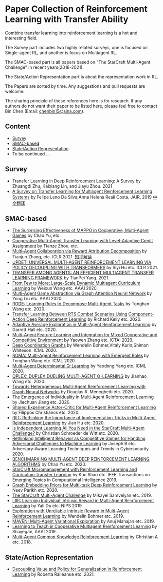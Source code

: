 # Paper Collection of Reinforcement Learning with Transfer Ability

Combine transfer learning into reinforcement learning is a hot and interesting field.

The Survey part includes two highly related surveys, one is focused on Single-agent RL, and another is focus on Multiagent RL.

The SMAC-based part is all papers based on "The StarCraft Multi-Agent Challenge" in recent years(2018-2021).

The State/Action Representation part is about the representation work in RL.

The Papers are sorted by time. Any suggestions and pull requests are welcome.

The sharing principle of these references here is for research. If any authors do not want their paper to be listed here, please feel free to contact Bin Chen (Email: chenbin15@sina.com).

## Content
* [Survey](#survey)  
* [SMAC-based](#smac-based)  
* [State/Action Representation](#representation)  
* To be continued ...



## Survey  
* [Transfer Learning in Deep Reinforcement Learning: A Survey](https://arxiv.org/pdf/2009.07888.pdf) by Zhuangdi Zhu, Kaixiang Lin, and Jiayu Zhou. 2021 
* [A Survey on Transfer Learning for Multiagent Reinforcement Learning Systems](https://jair.org/index.php/jair/article/view/11396/26482) by Felipe Leno Da Silva,Anna Helena Reali Costa. JAIR, 2019 [中文翻译](https://blog.csdn.net/caozixuan98724/article/details/107525332)

## SMAC-based  
* [The Surprising Effectiveness of MAPPO in Cooperative, Multi-Agent Games](https://arxiv.org/abs/2103.01955) by Chao Yu, etc.  
* [Cooperative Multi-Agent Transfer Learning with Level-Adaptive Credit Assignment](https://arxiv.org/pdf/2106.00517.pdf) by Tianze Zhou, etc.  
* [Multi-Agent Collaboration via Reward Attribution Decomposition](https://arxiv.org/abs/2010.08531) by Tianjun Zhang, etc. ICLR 2021. [知乎解读](https://zhuanlan.zhihu.com/p/271648948)  
* [UPDET: UNIVERSAL MULTI-AGENT REINFORCEMENT LEARNING VIA POLICY DECOUPLING WITH TRANSFORMERS](https://openreview.net/pdf/1f24b0b3a09ad8484d3887053d6c4c6a87d96ba1.pdf) by Siyi Hu etc. ICLR 2021. 
* [TRANSFER AMONG AGENTS: AN EFFICIENT MULTIAGENT TRANSFER LEARNING FRAMEWORK](https://arxiv.org/pdf/2002.08030.pdf) by TianPei Yang. 2021.  
* [From Few to More: Large-Scale Dynamic Multiagent Curriculum Learning](https://ojs.aaai.org/index.php/AAAI/article/view/6221) by Weixun Wang etc. AAAI 2020. 
* [Multi-Agent Game Abstraction via Graph Attention Neural Network](https://arxiv.org/pdf/1911.10715.pdf) by Yong Liu etc. AAAI 2020.  
* [RODE: Learning Roles to Decompose Multi-Agent Tasks](https://arxiv.org/pdf/2010.01523.pdf) by Tonghan Wang etc. 2020.  
* [Transfer Learning Between RTS Combat Scenarios Using Component-Action Deep Reinforcement Learning](https://skatgame.net/mburo/aiide20ws/papers/paper4-cameraready.pdf) by Richard Kelly etc. 2020.  
* [Adaptive Average Exploration in Multi-Agent Reinforcement Learning](https://ieeexplore.ieee.org/abstract/document/9256721) by Garrett Hall etc. 2020.  
* [Multi-Agent Feature Learning and Integration for Mixed Cooperative and Competitive Environment](https://ieeexplore.ieee.org/abstract/document/9288288) by Yaowen Zhang etc. ICTAI 2020.  
* [Deep Coordination Graphs](http://proceedings.mlr.press/v119/boehmer20a/boehmer20a.pdf) by Wendelin Bohmer,Vitaly Kurin,Shimon Whiteson. ICML 2020.  
* [ROMA: Multi-Agent Reinforcement Learning with Emergent Roles](http://proceedings.mlr.press/v119/wang20f/wang20f.pdf) by Tonghan Wang etc. ICML 2020.  
* [Multi-Agent Determinantal Q-Learning](http://proceedings.mlr.press/v119/yang20i/yang20i.pdf) by Yaodong Yang etc. ICML 2020.  
* [QPLEX: DUPLEX DUELING MULTI-AGENT Q-LEARNING](https://arxiv.org/pdf/2008.01062.pdf) by Jianhao Wang etc. 2020.  
* [Towards Heterogeneous Multi-Agent Reinforcement Learning with Graph Neural Networks](https://arxiv.org/pdf/2009.13161.pdf) by Douglas R. Meneghetti etc. 2020.  
* [The Emergence of Individuality in Multi-Agent Reinforcement Learning](https://arxiv.org/pdf/2006.05842.pdf) by Jiechuan Jiang etc. 2020.  
* [Shared Experience Actor-Critic for Multi-Agent Reinforcement Learning](https://arxiv.org/pdf/2006.07169.pdf) by Filippos Christianos etc. 2020.  
* [RIIT: Rethinking the Importance of Implementation Tricks in Multi-Agent Reinforcement Learning](https://arxiv.org/pdf/2102.03479.pdf) by Jian Hu etc. 2020.  
* [Is Independent Learning All You Need in the StarCraft Multi-Agent Challenge?](https://arxiv.org/pdf/2011.09533.pdf) by Christian Schroeder de Witt etc. 2020.  
* [Rethinking Intelligent Behavior as Competitive Games for Handling Adversarial Challenges to Machine Learning](https://link.springer.com/chapter/10.1007/978-3-030-55692-1_1) by Joseph B etc. Adversary-Aware Learning Techniques and Trends in Cybersecurity 2020.  
* [BENCHMARKING MULTI-AGENT DEEP REINFORCEMENT LEARNING ALGORITHMS](https://www.researchgate.net/profile/Chao-Yu-53/publication/349943157_Benchmarking_Multi-agent_Deep_Reinforcement_Learning_Algorithms/links/60482fff4585154e8c8accb1/Benchmarking-Multi-agent-Deep-Reinforcement-Learning-Algorithms.pdf) by Chao Yu etc. 2020.  
* [StarCraft Micromanagement with Reinforcement Learning and Curriculum Transfer Learning](https://arxiv.org/pdf/1804.00810.pdf) by Kun Shao etc. IEEE Transactions on Emerging Topics in Computational Intelligence 2019. 
* [Graph Embedding Priors for Multi-task Deep Reinforcement Learning](http://128.148.32.110/people/gdk/pubs/graph_embed_deeprl_ws.pdf) by Neev Parikh etc. 2020.  
* [The StarCraft Multi-Agent Challenge](https://arxiv.org/pdf/1902.04043v1.pdf) by Mikayel Samvelyan etc. 2019.  
* [LIIR: Learning Individual Intrinsic Reward in Multi-Agent Reinforcement Learning](https://proceedings.neurips.cc/paper/2019/file/07a9d3fed4c5ea6b17e80258dee231fa-Paper.pdf) by Yali Du etc. NIPS 2019  
* [Exploration with Unreliable Intrinsic Reward in Multi-Agent Reinforcement Learning](https://arxiv.org/pdf/1906.02138.pdf) by Wendelin Bohmer etc. 2019.  
* [MAVEN: Multi-Agent Variational Exploration](https://arxiv.org/pdf/1910.07483.pdf) by Anuj Mahajan etc. 2019.  
* [Learning to Teach in Cooperative Multiagent Reinforcement Learning](https://arxiv.org/pdf/1805.07830.pdf) by Shayegan, AAAI 2019.  
* [Multi-Agent Common Knowledge Reinforcement Learning](https://arxiv.org/pdf/1810.11702.pdf) by Christian A etc. 2018. 
## State/Action Representation
* [Decoupling Value and Policy for Generalization in Reinforcement Learning](https://arxiv.org/pdf/2102.10330.pdf) by Roberta Raileanue etc. 2021. 

